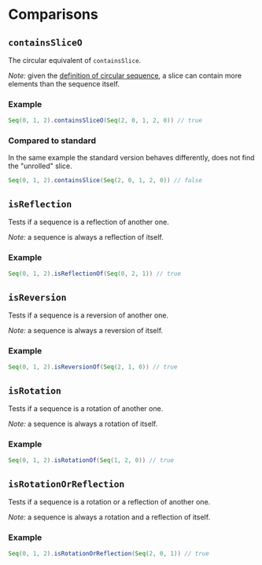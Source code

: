 # Comparisons

## `containsSliceO`

The circular equivalent of `containsSlice`.

_Note:_ given the [definition of circular sequence](../what-is.html), a slice can contain more elements than the sequence itself.

### Example

```scala
Seq(0, 1, 2).containsSliceO(Seq(2, 0, 1, 2, 0)) // true
```

### Compared to standard

In the same example the standard version behaves differently,
does not find the "unrolled" slice.

```scala
Seq(0, 1, 2).containsSlice(Seq(2, 0, 1, 2, 0)) // false
```

## `isReflection`

Tests if a sequence is a reflection of another one.

_Note:_ a sequence is always a reflection of itself.

### Example

```scala
Seq(0, 1, 2).isReflectionOf(Seq(0, 2, 1)) // true
```

## `isReversion`

Tests if a sequence is a reversion of another one.

_Note:_ a sequence is always a reversion of itself.

### Example

```scala
Seq(0, 1, 2).isReversionOf(Seq(2, 1, 0)) // true
```

## `isRotation`

Tests if a sequence is a rotation of another one.

_Note:_ a sequence is always a rotation of itself.

### Example

```scala
Seq(0, 1, 2).isRotationOf(Seq(1, 2, 0)) // true
```

## `isRotationOrReflection`

Tests if a sequence is a rotation or a reflection of another one.

_Note:_ a sequence is always a rotation and a reflection of itself.

### Example

```scala
Seq(0, 1, 2).isRotationOrReflection(Seq(2, 0, 1)) // true
```

